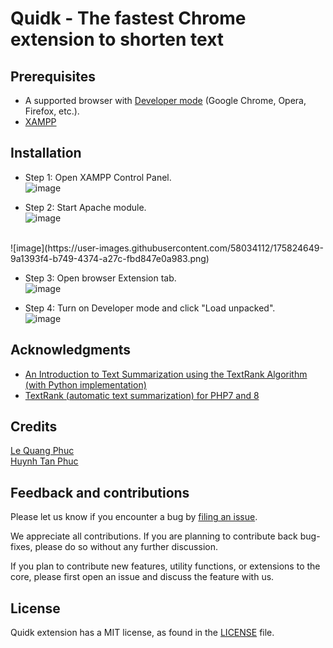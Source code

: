 # Quidk - The fastest Chrome extension to shorten text

## Prerequisites
- A supported browser with [Developer mode](https://www.quora.com/How-do-I-enable-developer-mode-in-Google-Chrome) (Google Chrome, Opera, Firefox, etc.).
- [XAMPP](https://www.apachefriends.org/download.html)

## Installation

- Step 1: Open XAMPP Control Panel.</br>
![image](https://user-images.githubusercontent.com/58034112/175824455-78f75e64-003f-4c2c-b09c-04a7d8dedd43.png)

- Step 2: Start Apache module.</br>
![image](https://user-images.githubusercontent.com/58034112/175824506-67b10f7e-2e39-4778-8e63-2557372cf7e3.png)
</br>
![image](https://user-images.githubusercontent.com/58034112/175824649-9a1393f4-b749-4374-a27c-fbd847e0a983.png)

- Step 3: Open browser Extension tab.</br>
![image](https://user-images.githubusercontent.com/58034112/175825137-0f2fa33e-50d1-4d1b-8e84-66b985fa7485.png)

- Step 4: Turn on Developer mode and click "Load unpacked".</br>
![image](https://user-images.githubusercontent.com/58034112/175825278-93838404-37ff-4cbe-b003-f594a347854c.png)



## Acknowledgments
- [An Introduction to Text Summarization using the TextRank Algorithm (with Python implementation)](https://www.analyticsvidhya.com/blog/2018/11/introduction-text-summarization-textrank-python/)
- [TextRank (automatic text summarization) for PHP7 and 8](https://github.com/PHP-Science/TextRank)

## Credits
[Le Quang Phuc](https://www.facebook.com/phuc.lequang.9081/)</br>
[Huynh Tan Phuc](https://www.facebook.com/HtPuc)

## Feedback and contributions

Please let us know if you encounter a bug by [filing an issue](https://github.com/lqphuc123/Quidk/issues).

We appreciate all contributions. If you are planning to contribute back bug-fixes, please do so without any further discussion.

If you plan to contribute new features, utility functions, or extensions to the core, please first open an issue and discuss the feature with us.

## License

Quidk extension has a MIT license, as found in the [LICENSE](LICENSE) file.
